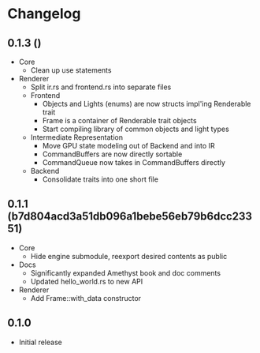 # Changelog

## 0.1.3 ()

* Core
  * Clean up use statements
* Renderer
  * Split ir.rs and frontend.rs into separate files
  * Frontend
    * Objects and Lights (enums) are now structs impl'ing Renderable trait
    * Frame is a container of Renderable trait objects
    * Start compiling library of common objects and light types
  * Intermediate Representation
    * Move GPU state modeling out of Backend and into IR
    * CommandBuffers are now directly sortable
    * CommandQueue now takes in CommandBuffers directly
  * Backend
    * Consolidate traits into one short file

## 0.1.1 (b7d804acd3a51db096a1bebe56eb79b6dcc23351)

* Core
  * Hide engine submodule, reexport desired contents as public
* Docs
  * Significantly expanded Amethyst book and doc comments
  * Updated hello_world.rs to new API
* Renderer
  * Add Frame::with_data constructor

## 0.1.0

* Initial release
